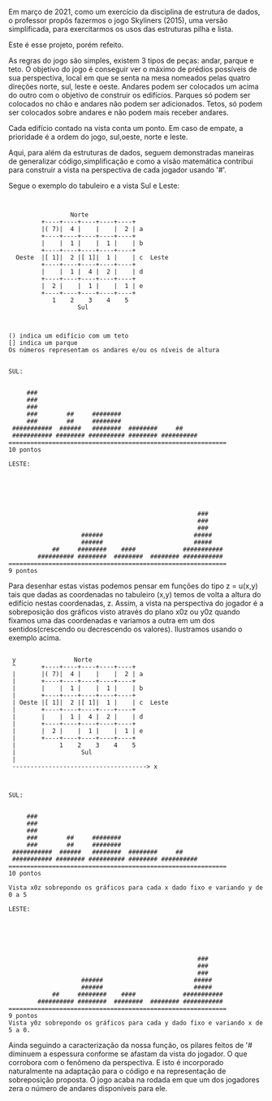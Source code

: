  Em março de 2021, como um exercício da disciplina de estrutura de dados, o professor propôs fazermos o jogo Skyliners (2015), uma versão simplificada, para exercitarmos os usos das estruturas pilha e lista.
 
 Este é esse projeto, porém refeito.
 
 As regras do jogo são simples, existem 3 tipos de peças: andar, parque e teto. O objetivo do jogo é conseguir ver o máximo de prédios possíveis de sua perspectiva, local em que se senta na mesa nomeados pelas quatro direções norte, sul, leste e oeste. Andares podem ser colocados um acima do outro com o objetivo de construir os edifícios. Parques só podem ser colocados no chão e andares não podem ser adicionados. Tetos, só podem ser colocados sobre andares e não podem mais receber andares.
 
 Cada edifício contado na vista conta um ponto. Em caso de empate, a prioridade é a ordem do jogo, sul,oeste, norte e leste.
 
 Aqui, para além da estruturas de dados, seguem demonstradas maneiras de generalizar código,simplificação e como a visão matemática contribui para construir a vista na perspectiva de cada jogador usando '#'.
 
 Segue o exemplo do tabuleiro e a vista Sul e Leste:


```


                 Norte
         +----+----+----+----+----+
         |( 7)|  4 |    |    |  2 | a
         +----+----+----+----+----+
         |    |  1 |    |  1 |    | b
         +----+----+----+----+----+
  Oeste  |[ 1]|  2 |[ 1]|  1 |    | c  Leste
         +----+----+----+----+----+
         |    |  1 |  4 |  2 |    | d
         +----+----+----+----+----+
         |  2 |    |  1 |    |  1 | e
         +----+----+----+----+----+
            1    2    3    4    5
                   Sul



() indica um edifício com um teto
[] indica um parque
Os números representam os andares e/ou os níveis de altura


SUL:


     ###
     ###
     ###
     ###        ##     ########
     ###        ##     ########
 ###########  ######   ########  ########     ##
 ########### ######## ########## ######## ##########        
============================================================
10 pontos

LESTE:





                                                            
                                                    ###
                                                    ###     
                                                    ###
                    ######                         #####    
                    ######                         #####
            ##     ########    ####             ########### 
        ########## ########  ########  ######## ###########
============================================================
9 pontos

```

Para desenhar estas vistas podemos pensar em funções do tipo z = u(x,y) tais que dadas as coordenadas no tabuleiro (x,y) temos de volta a altura do edifício nestas coordenadas, z. Assim, a vista na perspectiva do jogador é a sobreposição dos gráficos visto através do plano x0z ou y0z quando fixamos uma das coordenadas e variamos a outra em um dos sentidos(crescendo ou decrescendo os valores). Ilustramos usando o exemplo acima.

```

 y                Norte
 ^       +----+----+----+----+----+
 |       |( 7)|  4 |    |    |  2 | a
 |       +----+----+----+----+----+
 |       |    |  1 |    |  1 |    | b        
 |       +----+----+----+----+----+
 | Oeste |[ 1]|  2 |[ 1]|  1 |    | c  Leste
 |       +----+----+----+----+----+
 |       |    |  1 |  4 |  2 |    | d
 |       +----+----+----+----+----+
 |       |  2 |    |  1 |    |  1 | e
 |       +----+----+----+----+----+
 |            1    2    3    4    5
 |                  Sul
 |
 -------------------------------------> x



SUL:


     ###
     ###
     ###
     ###        ##     ########
     ###        ##     ########
 ###########  ######   ########  ########     ##
 ########### ######## ########## ######## ##########        
============================================================
10 pontos

Vista x0z sobrepondo os gráficos para cada x dado fixo e variando y de 0 a 5

LESTE:





                                                            
                                                    ###
                                                    ###     
                                                    ###
                    ######                         #####    
                    ######                         #####
            ##     ########    ####             ########### 
        ########## ########  ########  ######## ###########
============================================================
9 pontos
Vista y0z sobrepondo os gráficos para cada y dado fixo e variando x de 5 a 0.

```
 
Ainda seguindo a caracterização da nossa função, os pilares feitos  de '# diminuem a espessura conforme se afastam da vista do jogador. O que corrobora com o fenômeno da perspectiva. E isto é incorporado naturalmente na adaptação para o código e na representação de sobreposição proposta. O jogo acaba na rodada em que um dos jogadores zera o número de andares disponíveis para ele.
